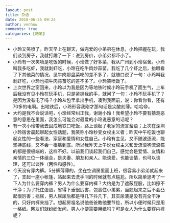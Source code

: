 ```yaml
---
layout: post
title: 杂语
date: 2018-06-25 09:24
author: venhow
comments: true
categories: [随笔]
---
```

<ul>
    <li>小玲又笑喷了。昨天早上在聊天，做完爱的小弟弟在休息，小玲把握在玩，我们谈到房子，我就打趣了一下：说到房价，小弟弟都吓小了。</li>
    <li>小玲有一次笑喷是吃饭的时候，小玲做了好多菜，我从广州到小玲宿舍。小玲叫我多吃虾，我就剥虾吃，小玲在吃牛肉炒蒜苗。我吃了几个虾之后，抬眼看了下其他菜的情况，见牛肉那盘菜吃的差不多了，就随口说了一句：小玲叫我剥虾吃，小玲也把牛肉蒜苗吃的差不多了。小玲笑喷饭了。</li>
    <li>上次世界之窗回来，小玲以为我是因为等地铁时候小玲玩手机了而生气，上车后我没有见小玲在玩手机，只是紧握我的手，就问了一句：小玲不玩手机了？是因为没有电了吗？小玲从包里拿出手机，凑到我面前，说：你看你看，还有70多的电啊。出地铁后，小玲形容我刚才那句话是尖酸刻薄。哈哈😄。</li>
    <li>大约是我不会说话吧，小玲经常纠正我，谢谢小玲！我希望小玲不要有猜测恶意的意思在里面，我怎么可能会对最爱的小玲说恶意的话呢？</li>
    <li>有一次小玲带我去固戍地铁口吃饭，路上谈起了老家的流言蜚语；上次在深圳小玲宿舍晨起聊起女性话题，我笑称小玲秒变女权主义者；昨天中午吃饭也聊起女性的一些看法，家庭和爱情和女性自己。小玲有主见，又不随波逐流，能坚持底线，又不会一根筋到底。所以我昨天上午说女权主义和爱流浪狗流浪猫的都是很极端的，这样不好。以前我们谈起我们自己，感觉会是爱情、友情和亲情的三位一体组合，是夫妻、朋友和亲人。能谈爱，也能谈情，也可以谈理，还可以谈性（两性和感性）。</li>
    <li>今天没有穿内裤。5分裤薄薄的，坐在空调房里面上班，很容易小弟弟就起来了，支起一座小帐篷，站起来去洗手间的时候就有点尴尬。所以简单思考了一下人为什么要穿内裤？男人为什么要穿内裤？大约是为了遮蔽屁股，比如擦不干净；为了托住蛋蛋，省得下垂很厉害，包裹住小弟弟，当翘起来之后不会凸起很厉害；挡尿，男人尿尿后都是甩几下抖几下，其实尿液是没有完全干净的，只好内裤来挡了。想起房祖名说他爸爸教他要节俭，所以小便时候只是用一格纸。网友们就纷纷发问，男人小便需要用纸吗？可是女人为什么要穿内裤呢？</li>
</ul>
